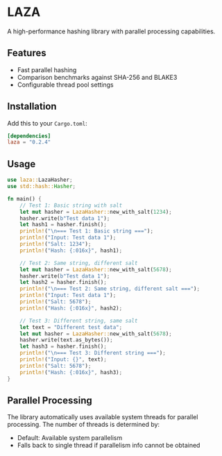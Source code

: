# LAZA

A high-performance hashing library with parallel processing capabilities.

## Features
- Fast parallel hashing
- Comparison benchmarks against SHA-256 and BLAKE3
- Configurable thread pool settings

## Installation

Add this to your `Cargo.toml`:

```toml 
[dependencies]
laza = "0.2.4"
```

## Usage

```rust
use laza::LazaHasher;
use std::hash::Hasher;

fn main() {
    // Test 1: Basic string with salt
    let mut hasher = LazaHasher::new_with_salt(1234);
    hasher.write(b"Test data 1");
    let hash1 = hasher.finish();
    println!("\n=== Test 1: Basic string ===");
    println!("Input: Test data 1");
    println!("Salt: 1234");
    println!("Hash: {:016x}", hash1);

    // Test 2: Same string, different salt
    let mut hasher = LazaHasher::new_with_salt(5678);
    hasher.write(b"Test data 1");
    let hash2 = hasher.finish();
    println!("\n=== Test 2: Same string, different salt ===");
    println!("Input: Test data 1");
    println!("Salt: 5678"); 
    println!("Hash: {:016x}", hash2);

    // Test 3: Different string, same salt
    let text = "Different test data";
    let mut hasher = LazaHasher::new_with_salt(5678);
    hasher.write(text.as_bytes());
    let hash3 = hasher.finish();
    println!("\n=== Test 3: Different string ===");
    println!("Input: {}", text);
    println!("Salt: 5678");
    println!("Hash: {:016x}", hash3);
}
```

## Parallel Processing
The library automatically uses available system threads for parallel processing. The number of threads is determined by:

- Default: Available system parallelism
- Falls back to single thread if parallelism info cannot be obtained